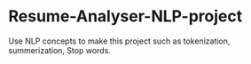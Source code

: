 # Resume-Analyser-NLP-project

Use NLP concepts to make this project such as tokenization, summerization, Stop words.
